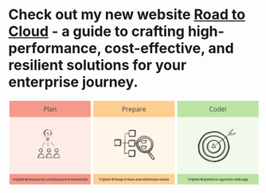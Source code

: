 # Check out my new website [Road to Cloud](https://www.theroadtocloud.com) - a guide to crafting high-performance, cost-effective, and resilient solutions for your enterprise journey.

![3 Step Process](https://github.com/TripleA-B/.github/blob/main/profile/big-picture.jpg)
